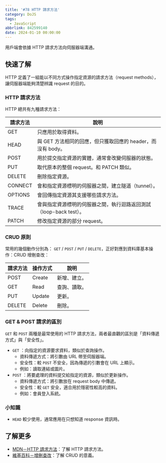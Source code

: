 ```yaml
---
title: '#78 HTTP 請求方法'
category: DoJS
tags:
  - JavaScript
abbrlink: 842599140
date: 2024-01-10 00:00:00
---
```

用戶端會依據 HTTP 請求方法向伺服器端溝通。
<!--more-->
## 快速了解
HTTP 定義了一組能以不同方式操作指定資源的請求方法（request methods），讓伺服器端能夠清楚辨識 request 的目的。
### HTTP 請求方法
HTTP 總共有九種請求方法：

| 請求方法 | 說明 |
| --- | --- |
|  GET  | 只應用於取得資料。 |
|  HEAD  | 與 GET 方法相同的回應，但只獲取回應的 header，而沒有 body。 |
|  POST  | 用於提交指定資源的實體，通常會改變伺服器的狀態。 |
|  PUT  | 取代原本的整個 request。和 PATCH 類似。 |
|  DELETE  | 刪除指定資源。 |
|  CONNECT  | 會和指定資源標明的伺服器之間，建立隧道（tunnel）。 |
|  OPTIONS  | 會回傳指定資源其支援哪些請求方法。 |
|  TRACE  | 會與指定資源標明的伺服器之間，執行迴路返回測試（loop-back test）。 |
|  PATCH  | 修改指定資源的部分 request。 |

### CRUD 原則
常用的幾個動作分別為： `GET` / `POST` / `PUT` / `DELETE`，正好對應到資料庫基本操作：CRUD 增刪查改：

| 請求方法 | 操作方式 | 說明 |
| --- | --- | --- |
|  POST  | Create | 新增、建立。 |
|  GET  | Read | 查詢、讀取。 |
|  PUT  | Update | 更新。 |
|  DELETE  | Delete | 刪除。 |

### GET & POST 請求的區別
 `GET` 和 `POST` 兩種是最常使用的 HTTP 請求方法，兩者最直觀的區別是「資料傳遞方式」與「安全性」。
- `GET` ：向指定的資源要求資料，類似於查詢操作。
    - 資料傳遞方式：將引數由 URL 帶至伺服器端。
    - 安全性：較 `POST` 不安全，因為傳遞的引數會在 URL 上顯示。
    - 例如：讀取連結或圖片。
- `POST` ：將要處理的資料提交給指定的資源，類似於更新操作。
    - 資料傳遞方式：將引數放在 request body 中傳遞。
    - 安全性：較 `GET` 安全，適合用於隱密性較高的資料。
    - 例如：會員登入系統。
### 小知識
- `HEAD` 較少使用，通常應用在只想知道 response 資訊時。
## 了解更多
- [MDN－HTTP 請求方法](https://developer.mozilla.org/zh-TW/docs/Web/HTTP/Methods)：了解 HTTP 請求方法。
- [維基百科－增刪查改](https://zh.wikipedia.org/wiki/增刪查改)：了解 CRUD 的意義。
